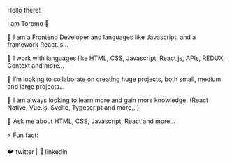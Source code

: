 Hello there! 

I am Toromo 👋

🌱 I am a Frontend Developer and languages like Javascript, and a framework React.js...

🔭 I work with languages like HTML, CSS, Javascript, React.js, APIs, REDUX, Context and more...

👯 I’m looking to collaborate on creating huge projects, both small, medium and large projects...

🤔 I am always looking to learn more and gain more knowledge. (React Native, Vue.js, Svelte, Typescript and more...)

💬 Ask me about HTML, CSS, Javascript, React and more...

⚡ Fun fact:

🐦 twitter | 👔 linkedin
